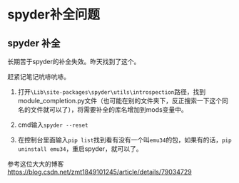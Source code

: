 spyder补全问题
================

spyder 补全
-----------

长期苦于spyder的补全失效。昨天找到了这个。

赶紧记笔记吭哧吭哧。

1.  打开`\Lib\site-packages\spyder\utils\introspection`路径，找到module\_completion.py文件（也可能在别的文件夹下，反正搜索一下这个同名的文件就可以了），将需要补全的库名增加到mods变量中。

2.  cmd输入`spyder --reset`

3.  在控制台里面输入`pip list`找到看有没有一个叫`emu34`的包，如果有的话，`pip uninstall emu34`，重启spyder，就可以了。

参考这位大大的博客 <https://blog.csdn.net/zmt1849101245/article/details/79034729>
